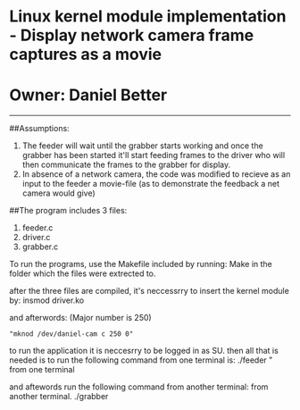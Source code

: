 
# Linux kernel module implementation - Display network camera frame captures as a movie 
# Owner: Daniel Better

----------------------------------------------------------------------------------------------
##Assumptions:
 1. The feeder will wait until the grabber starts working and once the grabber has been started it'll start feeding frames to the driver who will then communicate the frames to the grabber for display. 
 2. In absence of a network camera, the code was modified to recieve as an input to the feeder a movie-file (as to demonstrate the feedback a net camera would give) 

 
##The program includes 3 files: 
1. feeder.c
2. driver.c 
3. grabber.c 

To run the programs, use the Makefile included by running:
	Make 
in the folder which the files were extrected to.

after the three files are compiled, it's neccessrry to insert the kernel module by:
	insmod driver.ko

and afterwords: (Major number is 250)

	"mknod /dev/daniel-cam c 250 0" 

to run the application it is neccesrry to be logged in as SU. 
then all that is needed is to run the following command from one terminal is:
	 ./feeder <video-file-path>" from one terminal 

and aftewords run the following command from another terminal:  from another terminal.
	./grabber




